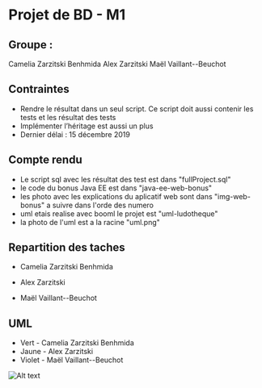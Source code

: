 # Projet de BD - M1
## Groupe :
Camelia Zarzitski Benhmida
Alex Zarzitski
Maël Vaillant--Beuchot

## Contraintes
- Rendre le résultat dans un seul script. Ce script doit aussi contenir les tests et les résultat des tests
- Implémenter l’héritage est aussi un plus
- Dernier délai : 15 décembre 2019

## Compte rendu
- Le script sql avec les résultat des test est dans "fullProject.sql"
- le code du bonus Java EE est dans "java-ee-web-bonus"
- les photo avec les explications du aplicatif web sont dans "img-web-bonus" a suivre dans l'orde des numero
- uml etais realise avec booml le projet est "uml-ludotheque"
- la photo de l'uml est a la racine "uml.png"

## Repartition des taches
- Camelia Zarzitski Benhmida 

- Alex Zarzitski

- Maël Vaillant--Beuchot


## UML
- Vert - Camelia Zarzitski Benhmida
- Jaune - Alex Zarzitski
- Violet - Maël Vaillant--Beuchot

![Alt text](/uml.jpg?raw=true "UML")
